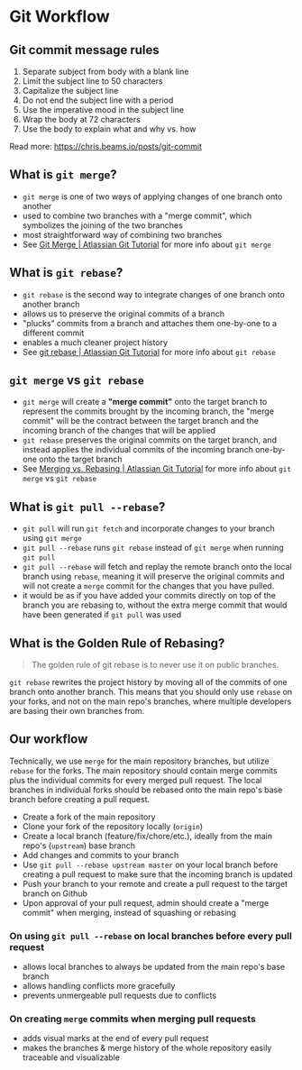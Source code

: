 # Git Workflow

## Git commit message rules

1. Separate subject from body with a blank line
2. Limit the subject line to 50 characters
3. Capitalize the subject line
4. Do not end the subject line with a period
5. Use the imperative mood in the subject line
6. Wrap the body at 72 characters
7. Use the body to explain what and why vs. how

Read more: https://chris.beams.io/posts/git-commit

## What is `git merge`?
- `git merge` is one of two ways of applying changes of one branch onto another
- used to combine two branches with a "merge commit", which symbolizes the joining of the two branches
- most straightforward way of combining two branches
- See [Git Merge | Atlassian Git Tutorial](https://www.atlassian.com/git/tutorials/using-branches/git-merge) for more info about `git merge`

## What is `git rebase`?
- `git rebase` is the second way to integrate changes of one branch onto another branch
- allows us to preserve the original commits of a branch
- "plucks" commits from a branch and attaches them one-by-one to a different commit
- enables a much cleaner project history
- See [git rebase | Atlassian Git Tutorial](https://www.atlassian.com/git/tutorials/rewriting-history/git-rebase) for more info about `git rebase`

## `git merge` vs `git rebase`
- `git merge` will create a **"merge commit"** onto the target branch to represent the commits brought by the incoming branch, the "merge commit" will be the contract between the target branch and the incoming branch of the changes that will be applied
- `git rebase` preserves the original commits on the target branch, and instead applies the individual commits of the incoming branch one-by-one onto the target branch
- See [Merging vs. Rebasing | Atlassian Git Tutorial](https://www.atlassian.com/git/tutorials/merging-vs-rebasing) for more info about `git merge` vs `git rebase`

## What is `git pull --rebase`?
- `git pull` will run `git fetch` and incorporate changes to your branch using `git merge`
- `git pull --rebase` runs `git rebase` instead of `git merge` when running `git pull`
- `git pull --rebase` will fetch and replay the remote branch onto the local branch using `rebase`, meaning it will preserve the original commits and will not create a `merge` commit for the changes that you have pulled.
- it would be as if you have added your commits directly on top of the branch you are rebasing to, without the extra merge commit that would have been generated if `git pull` was used

## What is the Golden Rule of Rebasing?
> The golden rule of git rebase is to never use it on public branches.

`git rebase` rewrites the project history by moving all of the commits of one branch onto another branch. This means that you should only use `rebase` on your forks, and not on the main repo's branches, where multiple developers are basing their own branches from.

## Our workflow
Technically, we use `merge` for the main repository branches, but utilize `rebase` for the forks. The main repository should contain merge commits plus the individual commits for every merged pull request. The local branches in individual forks should be rebased onto the main repo's base branch before creating a pull request.
- Create a fork of the main repository
- Clone your fork of the repository locally (`origin`)
- Create a local branch (feature/fix/chore/etc.), ideally from the main repo's (`upstream`) base branch
- Add changes and commits to your branch
- Use `git pull --rebase upstream master` on your local branch before creating a pull request to make sure that the incoming branch is updated
- Push your branch to your remote and create a pull request to the target branch on Github
- Upon approval of your pull request, admin should create a "merge commit" when merging, instead of squashing or rebasing

### On using `git pull --rebase` on local branches before every pull request
- allows local branches to always be updated from the main repo's base branch
- allows handling conflicts more gracefully
- prevents unmergeable pull requests due to conflicts

### On creating `merge` commits when merging pull requests
- adds visual marks at the end of every pull request
- makes the branches & merge history of the whole repository easily traceable and visualizable
